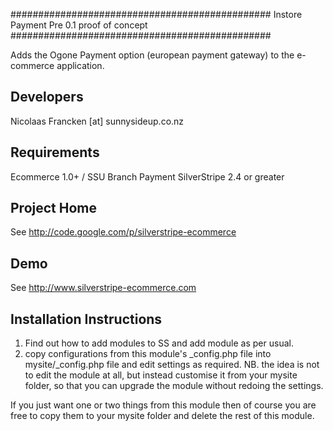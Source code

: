 ###############################################
Instore Payment
Pre 0.1 proof of concept
###############################################

Adds the Ogone Payment option (european payment gateway)
to the e-commerce application.

Developers
-----------------------------------------------
Nicolaas Francken [at] sunnysideup.co.nz


Requirements
-----------------------------------------------
Ecommerce 1.0+ / SSU Branch
Payment
SilverStripe 2.4 or greater

Project Home
-----------------------------------------------
See http://code.google.com/p/silverstripe-ecommerce

Demo
-----------------------------------------------
See http://www.silverstripe-ecommerce.com

Installation Instructions
-----------------------------------------------
1. Find out how to add modules to SS and add module as per usual.
2. copy configurations from this module's _config.php file
into mysite/_config.php file and edit settings as required.
NB. the idea is not to edit the module at all, but instead customise
it from your mysite folder, so that you can upgrade the module without redoing the settings.

If you just want one or two things from this module
then of course you are free to copy them to your
mysite folder and delete the rest of this module.
